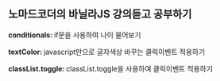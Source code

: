 <h2>노마드코더의 바닐라JS 강의듣고 공부하기</h2>

<p><strong>conditionals: </strong>if문을 사용하여 나이 물어보기</p>
<p><strong>textColor: </strong>javascript만으로 글자색상 바꾸는 클릭이벤트 적용하기</p>
<p><strong>classList.toggle: </strong>classList.toggle을 사용하여 클릭이벤트 적용하기</p>
